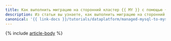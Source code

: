 ```yaml
---
title: Как выполнить миграцию на сторонний кластер {{ MY }} с помощью {{ data-transfer-full-name }}
description: Из статьи вы узнаете, как выполнить миграцию на сторонний кластер {{ MY }}.
canonical: '{{ link-docs }}/tutorials/dataplatform/managed-mysql-to-mysql'
---
```


{% include [article-body](../../_tutorials/dataplatform/managed-mysql-to-mysql.md) %}